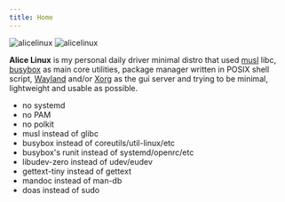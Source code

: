 ```yaml
---
title: Home
---
```


![alicelinux](/assets/AliceLinux.png)
![alicelinux](/assets/grimshot-240524-234840.png)

**Alice Linux** is my personal daily driver minimal distro that used [musl](https://musl.libc.org/) libc, [busybox](https://www.busybox.net/) as main core utilities, package manager written in POSIX shell script, [Wayland](https://wayland.freedesktop.org/) and/or [Xorg](https://www.x.org/wiki/) as the gui server and trying to be minimal, lightweight and usable as possible.

- no systemd
- no PAM
- no polkit
- musl instead of glibc
- busybox instead of coreutils/util-linux/etc
- busybox's runit instead of systemd/openrc/etc
- libudev-zero instead of udev/eudev
- gettext-tiny instead of gettext
- mandoc instead of man-db
- doas instead of sudo
